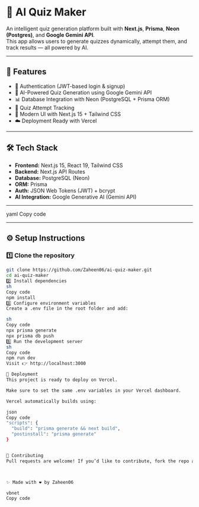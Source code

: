 # 🧠 AI Quiz Maker

An intelligent quiz generation platform built with **Next.js**, **Prisma**, **Neon (Postgres)**, and **Google Gemini API**.  
This app allows users to generate quizzes dynamically, attempt them, and track results — all powered by AI.  

---

## 🚀 Features
- 🔐 Authentication (JWT-based login & signup)  
- 📝 AI-Powered Quiz Generation using Google Gemini API  
- 📊 Database Integration with Neon (PostgreSQL + Prisma ORM)  
- 🎯 Quiz Attempt Tracking  
- 🎨 Modern UI with Next.js 15 + Tailwind CSS  
- ☁️ Deployment Ready with Vercel  

---

## 🛠️ Tech Stack
- **Frontend:** Next.js 15, React 19, Tailwind CSS  
- **Backend:** Next.js API Routes  
- **Database:** PostgreSQL (Neon)  
- **ORM:** Prisma  
- **Auth:** JSON Web Tokens (JWT) + bcrypt  
- **AI Integration:** Google Generative AI (Gemini API)  

---

yaml
Copy code

---

## ⚙️ Setup Instructions  

### 1️⃣ Clone the repository
```sh
git clone https://github.com/Zaheen06/ai-quiz-maker.git
cd ai-quiz-maker
2️⃣ Install dependencies
sh
Copy code
npm install
3️⃣ Configure environment variables
Create a .env file in the root folder and add:

sh
Copy code
npx prisma generate
npx prisma db push
5️⃣ Run the development server
sh
Copy code
npm run dev
Visit 👉 http://localhost:3000

🚀 Deployment
This project is ready to deploy on Vercel.

Make sure to set the same .env variables in your Vercel dashboard.

Vercel automatically builds using:

json
Copy code
"scripts": {
  "build": "prisma generate && next build",
  "postinstall": "prisma generate"
}


🤝 Contributing
Pull requests are welcome! If you’d like to contribute, fork the repo and submit a PR.



✨ Made with ❤️ by Zaheen06

vbnet
Copy code
